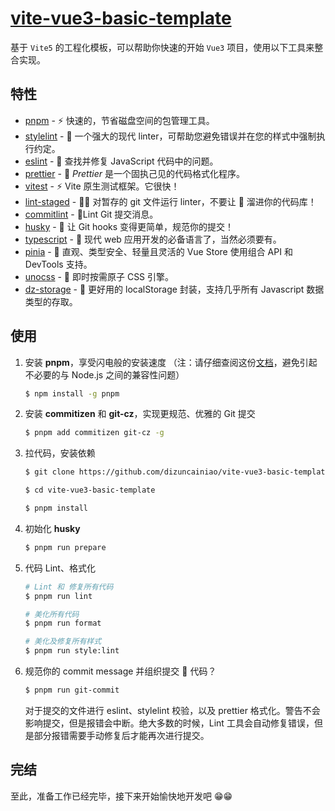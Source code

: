 # [vite-vue3-basic-template](https://github.com/dizuncainiao/vite-vue3-basic-template)

基于 `Vite5` 的工程化模板，可以帮助你快速的开始 `Vue3` 项目，使用以下工具来整合实现。

## 特性

- [pnpm](https://github.com/pnpm/pnpm) - ⚡ 快速的，节省磁盘空间的包管理工具。
- [stylelint](https://github.com/stylelint/stylelint) - 🔧 一个强大的现代 linter，可帮助您避免错误并在您的样式中强制执行约定。
- [eslint](https://github.com/eslint/eslint) - 🔧 查找并修复 JavaScript 代码中的问题。
- [prettier](https://github.com/prettier/prettier) - 🎨 _Prettier_ 是一个固执己见的代码格式化程序。
- [vitest](https://github.com/vitest-dev/vitest) - ⚡ Vite 原生测试框架。它很快！
- [lint-staged](https://github.com/okonet/lint-staged) - 🚫💩 对暂存的 git 文件运行 linter，不要让 💩 溜进你的代码库！
- [commitlint](https://github.com/conventional-changelog/commitlint) - 📓Lint Git 提交消息。
- [husky](https://github.com/typicode/husky) - 🐶 让 Git hooks 变得更简单，规范你的提交！
- [typescript](https://github.com/microsoft/TypeScript) - 💪 现代 web 应用开发的必备语言了，当然必须要有。
- [pinia](https://github.com/vuejs/pinia) - 🍍 直观、类型安全、轻量且灵活的 Vue Store 使用组合 API 和 DevTools 支持。
- [unocss](https://github.com/unocss/unocss) - 🍍 即时按需原子 CSS 引擎。
- [dz-storage](https://github.com/dizuncainiao/dz-storage) - 🍍 更好用的 localStorage 封装，支持几乎所有 Javascript 数据类型的存取。

## 使用

1. 安装 **pnpm**，享受闪电般的安装速度 （注：请仔细查阅这份[文档](https://pnpm.io/zh/installation#%E5%85%BC%E5%AE%B9%E6%80%A7)，避免引起不必要的与 Node.js 之间的兼容性问题）

   ```sh
   $ npm install -g pnpm
   ```

2. 安装 **commitizen** 和 **git-cz**，实现更规范、优雅的 Git 提交

   ```sh
   $ pnpm add commitizen git-cz -g
   ```

3. 拉代码，安装依赖

   ```sh
   $ git clone https://github.com/dizuncainiao/vite-vue3-basic-template.git

   $ cd vite-vue3-basic-template

   $ pnpm install
   ```

4. 初始化 **husky**

   ```sh
   $ pnpm run prepare
   ```

5. 代码 Lint、格式化

   ```sh
   # Lint 和 修复所有代码
   $ pnpm run lint

   # 美化所有代码
   $ pnpm run format

   # 美化及修复所有样式
   $ pnpm run style:lint
   ```

6. 规范你的 commit message 并组织提交 💩 代码？

   ```sh
   $ pnpm run git-commit
   ```

   对于提交的文件进行 eslint、stylelint 校验，以及 prettier 格式化。警告不会影响提交，但是报错会中断。绝大多数的时候，Lint 工具会自动修复错误，但是部分报错需要手动修复后才能再次进行提交。

## 完结

至此，准备工作已经完毕，接下来开始愉快地开发吧 😁😁

